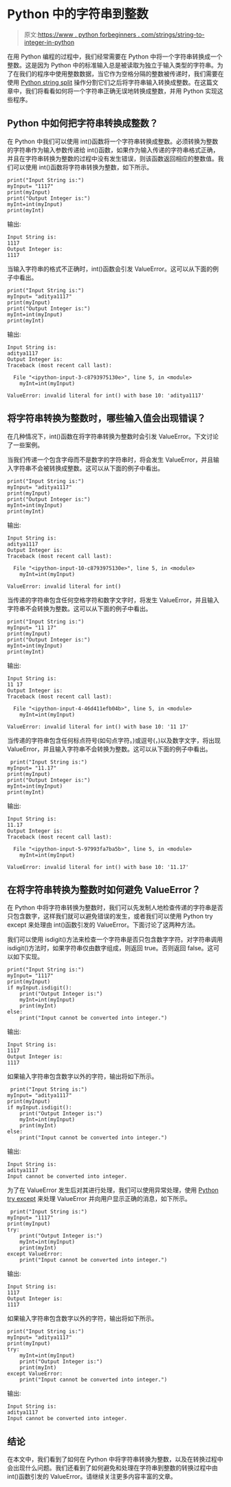 # Python 中的字符串到整数

> 原文:[https://www . python forbeginners . com/strings/string-to-integer-in-python](https://www.pythonforbeginners.com/strings/string-to-integer-in-python)

在用 Python 编程的过程中，我们经常需要在 Python 中将一个字符串转换成一个整数。这是因为 Python 中的标准输入总是被读取为独立于输入类型的字符串。为了在我们的程序中使用整数数据，当它作为空格分隔的整数被传递时，我们需要在使用 [Python string split](https://www.pythonforbeginners.com/dictionary/python-split) 操作分割它们之后将字符串输入转换成整数。在这篇文章中，我们将看看如何将一个字符串正确无误地转换成整数，并用 Python 实现这些程序。

## Python 中如何把字符串转换成整数？

在 Python 中我们可以使用 int()函数将一个字符串转换成整数。必须转换为整数的字符串作为输入参数传递给 int()函数，如果作为输入传递的字符串格式正确，并且在字符串转换为整数的过程中没有发生错误，则该函数返回相应的整数值。我们可以使用 int()函数将字符串转换为整数，如下所示。

```
print("Input String is:")
myInput= "1117"
print(myInput)
print("Output Integer is:")
myInt=int(myInput)
print(myInt)
```

输出:

```
Input String is:
1117
Output Integer is:
1117
```

当输入字符串的格式不正确时，int()函数会引发 ValueError。这可以从下面的例子中看出。

```
print("Input String is:")
myInput= "aditya1117"
print(myInput)
print("Output Integer is:")
myInt=int(myInput)
print(myInt)
```

输出:

```
Input String is:
aditya1117
Output Integer is:
Traceback (most recent call last):

  File "<ipython-input-3-c8793975130e>", line 5, in <module>
    myInt=int(myInput)

ValueError: invalid literal for int() with base 10: 'aditya1117'
```

## 将字符串转换为整数时，哪些输入值会出现错误？

在几种情况下，int()函数在将字符串转换为整数时会引发 ValueError。下文讨论了一些案例。

当我们传递一个包含字母而不是数字的字符串时，将会发生 ValueError，并且输入字符串不会被转换成整数。这可以从下面的例子中看出。

```
print("Input String is:")
myInput= "aditya1117"
print(myInput)
print("Output Integer is:")
myInt=int(myInput)
print(myInt)
```

输出:

```
Input String is:
aditya1117
Output Integer is:
Traceback (most recent call last):

  File "<ipython-input-10-c8793975130e>", line 5, in <module>
    myInt=int(myInput)

ValueError: invalid literal for int()
```

当传递的字符串包含任何空格字符和数字文字时，将发生 ValueError，并且输入字符串不会转换为整数。这可以从下面的例子中看出。

```
print("Input String is:")
myInput= "11 17"
print(myInput)
print("Output Integer is:")
myInt=int(myInput)
print(myInt)
```

输出:

```
Input String is:
11 17
Output Integer is:
Traceback (most recent call last):

  File "<ipython-input-4-46d411efb04b>", line 5, in <module>
    myInt=int(myInput)

ValueError: invalid literal for int() with base 10: '11 17'
```

当传递的字符串包含任何标点符号(如句点字符。)或逗号(，)以及数字文字，将出现 ValueError，并且输入字符串不会转换为整数。这可以从下面的例子中看出。

```
 print("Input String is:")
myInput= "11.17"
print(myInput)
print("Output Integer is:")
myInt=int(myInput)
print(myInt)
```

输出:

```
Input String is:
11.17
Output Integer is:
Traceback (most recent call last):

  File "<ipython-input-5-97993fa7ba5b>", line 5, in <module>
    myInt=int(myInput)

ValueError: invalid literal for int() with base 10: '11.17'
```

## 在将字符串转换为整数时如何避免 ValueError？

在 Python 中将字符串转换为整数时，我们可以先发制人地检查传递的字符串是否只包含数字，这样我们就可以避免错误的发生，或者我们可以使用 Python try except 来处理由 int()函数引发的 ValueError。下面讨论了这两种方法。

我们可以使用 isdigit()方法来检查一个字符串是否只包含数字字符。对字符串调用 isdigit()方法时，如果字符串仅由数字组成，则返回 true。否则返回 false。这可以如下实现。

```
print("Input String is:")
myInput= "1117"
print(myInput)
if myInput.isdigit():
    print("Output Integer is:")
    myInt=int(myInput)
    print(myInt)
else:
    print("Input cannot be converted into integer.")
```

输出:

```
Input String is:
1117
Output Integer is:
1117
```

如果输入字符串包含数字以外的字符，输出将如下所示。

```
 print("Input String is:")
myInput= "aditya1117"
print(myInput)
if myInput.isdigit():
    print("Output Integer is:")
    myInt=int(myInput)
    print(myInt)
else:
    print("Input cannot be converted into integer.") 
```

输出:

```
Input String is:
aditya1117
Input cannot be converted into integer.
```

为了在 ValueError 发生后对其进行处理，我们可以使用异常处理，使用 [Python try except](https://www.pythonforbeginners.com/error-handling/python-try-and-except) 来处理 ValueError 并向用户显示正确的消息，如下所示。

```
 print("Input String is:")
myInput= "1117"
print(myInput)
try:
    print("Output Integer is:")
    myInt=int(myInput)
    print(myInt)
except ValueError:
    print("Input cannot be converted into integer.")
```

输出:

```
Input String is:
1117
Output Integer is:
1117
```

如果输入字符串包含数字以外的字符，输出将如下所示。

```
print("Input String is:")
myInput= "aditya1117"
print(myInput)
try:
    myInt=int(myInput)
    print("Output Integer is:")
    print(myInt)
except ValueError:
    print("Input cannot be converted into integer.")
```

输出:

```
Input String is:
aditya1117
Input cannot be converted into integer.
```

## 结论

在本文中，我们看到了如何在 Python 中将字符串转换为整数，以及在转换过程中会出现什么问题。我们还看到了如何避免和处理在字符串到整数的转换过程中由 int()函数引发的 ValueError。请继续关注更多内容丰富的文章。